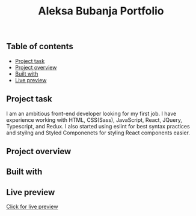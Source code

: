 <h1 align="center">
  Aleksa Bubanja Portfolio
</h1>
<br>

## Table of contents

- [Project task](#project-task)
- [Project overview](#project-overview)
- [Built with](#built-with)
- [Live preview](#live-preview)

## Project task

I am an ambitious front-end developer looking for my first job. I have experience working with HTML, CSS(Sass), JavaScript, React, JQuery, Typescript, and Redux. I also started using eslint for best syntax practices and styilng and Styled Componenets for styling React components easier.

## Project overview

## Built with

## Live preview

[Click for live preview](https://jeko10.github.io/Portfolio/)
